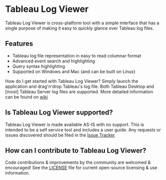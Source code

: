 # Tableau Log Viewer

Tableau Log Viewer is cross-platform tool with a simple interface that has a single purpose of making it easy to quickly glance over Tableau log files.

Features
---------------
* Tableau log file representation in easy to read columnar format
* Advanced event search and highlighting
* Query syntax highlighting
* Supported on Windows and Mac (and can be built on Linux)

How do I get started with Tableau Log Viewer?
Simply launch the application and drag'n'drop Tableau's log file. Both Tableau Desktop and [most] Tableau Server log files are supported. More detailed information can be found on [wiki](https://github.com/tableau/TableauLogViewer/wiki)

Is Tableau Log Viewer supported?
---------------
Tableau Log Viewer is made available AS-IS with no support. This is intended to be a self service tool and includes a user guide. Any requests or issues discovered should be filed in the [Issue Tracker](https://github.com/tableau/TableauLogViewer/issues)

How can I contribute to Tableau Log Viewer?
---------------
Code contributions & improvements by the community are welcomed & encouraged! See the [LICENSE](https://github.com/tableau/TableauLogViewer/blob/master/LICENSE) file for current open-source licensing & use information.